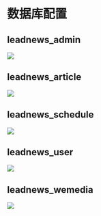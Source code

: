 # 数据库配置

## leadnews_admin
![](/resources/leadnews_admin.png)

## leadnews_article
![](/resources/leadnews_article.png)

## leadnews_schedule
![](/resources/leadnews_schedule.png)

## leadnews_user
![](/resources/leadnews_user.png)

## leadnews_wemedia
![](/resources/leadnews_wemedia.png)